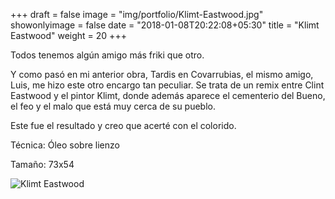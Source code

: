 +++
draft = false
image = "img/portfolio/Klimt-Eastwood.jpg"
showonlyimage = false
date = "2018-01-08T20:22:08+05:30"
title = "Klimt Eastwood"
weight = 20
+++

Todos tenemos algún amigo más friki que otro.
<!--more-->

Y como pasó en mi anterior obra, Tardis en Covarrubias, el mismo amigo, Luis, me hizo este otro encargo tan peculiar. Se trata de un remix entre Clint Eastwood y el pintor Klimt, donde además aparece el cementerio del Bueno, el feo y el malo que está muy cerca de su pueblo.

Este fue el resultado y creo que acerté con el colorido.

Técnica: Óleo sobre lienzo

Tamaño: 73x54

![Klimt Eastwood](/img/portfolio/Klimt-Eastwood.jpg)
